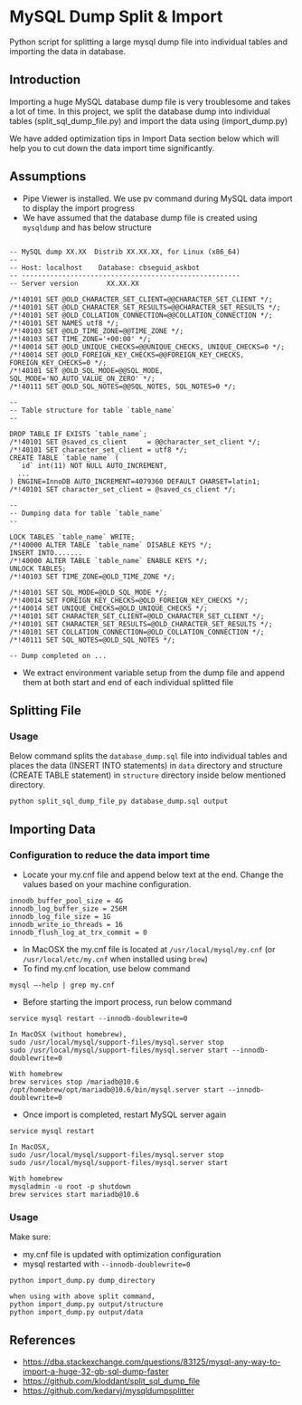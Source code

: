 # MySQL Dump Split & Import
Python script for splitting a large mysql dump file into individual tables and importing the data in database.

## Introduction
Importing a huge MySQL database dump file is very troublesome and takes a lot of time. In this project, we split
the database dump into individual tables (split_sql_dump_file.py) and import the data using (import_dump.py)

We have added optimization tips in Import Data section below which will help you to cut down the data import time
significantly.

## Assumptions
- Pipe Viewer is installed. We use pv command during MySQL data import to display the import progress
- We have assumed that the database dump file is created using `mysqldump` and has below structure
```

-- MySQL dump XX.XX  Distrib XX.XX.XX, for Linux (x86_64)
--
-- Host: localhost    Database: cbseguid_askbot
-- ------------------------------------------------------
-- Server version       XX.XX.XX

/*!40101 SET @OLD_CHARACTER_SET_CLIENT=@@CHARACTER_SET_CLIENT */;
/*!40101 SET @OLD_CHARACTER_SET_RESULTS=@@CHARACTER_SET_RESULTS */;
/*!40101 SET @OLD_COLLATION_CONNECTION=@@COLLATION_CONNECTION */;
/*!40101 SET NAMES utf8 */;
/*!40103 SET @OLD_TIME_ZONE=@@TIME_ZONE */;
/*!40103 SET TIME_ZONE='+00:00' */;
/*!40014 SET @OLD_UNIQUE_CHECKS=@@UNIQUE_CHECKS, UNIQUE_CHECKS=0 */;
/*!40014 SET @OLD_FOREIGN_KEY_CHECKS=@@FOREIGN_KEY_CHECKS, FOREIGN_KEY_CHECKS=0 */;
/*!40101 SET @OLD_SQL_MODE=@@SQL_MODE, SQL_MODE='NO_AUTO_VALUE_ON_ZERO' */;
/*!40111 SET @OLD_SQL_NOTES=@@SQL_NOTES, SQL_NOTES=0 */;

--
-- Table structure for table `table_name`
--

DROP TABLE IF EXISTS `table_name`;
/*!40101 SET @saved_cs_client     = @@character_set_client */;
/*!40101 SET character_set_client = utf8 */;
CREATE TABLE `table_name` (
  `id` int(11) NOT NULL AUTO_INCREMENT,
  ...
) ENGINE=InnoDB AUTO_INCREMENT=4079360 DEFAULT CHARSET=latin1;
/*!40101 SET character_set_client = @saved_cs_client */;

--
-- Dumping data for table `table_name`
--

LOCK TABLES `table_name` WRITE;
/*!40000 ALTER TABLE `table_name` DISABLE KEYS */;
INSERT INTO.......
/*!40000 ALTER TABLE `table_name` ENABLE KEYS */;
UNLOCK TABLES;
/*!40103 SET TIME_ZONE=@OLD_TIME_ZONE */;

/*!40101 SET SQL_MODE=@OLD_SQL_MODE */;
/*!40014 SET FOREIGN_KEY_CHECKS=@OLD_FOREIGN_KEY_CHECKS */;
/*!40014 SET UNIQUE_CHECKS=@OLD_UNIQUE_CHECKS */;
/*!40101 SET CHARACTER_SET_CLIENT=@OLD_CHARACTER_SET_CLIENT */;
/*!40101 SET CHARACTER_SET_RESULTS=@OLD_CHARACTER_SET_RESULTS */;
/*!40101 SET COLLATION_CONNECTION=@OLD_COLLATION_CONNECTION */;
/*!40111 SET SQL_NOTES=@OLD_SQL_NOTES */;

-- Dump completed on ...

```
- We extract environment variable setup from the dump file and append them at both start and end of each individual splitted file

## Splitting File

### Usage
Below command splits the `database_dump.sql` file into individual tables and places the data (INSERT INTO statements) in 
`data` directory and structure (CREATE TABLE statement) in `structure` directory inside below mentioned directory.

```
python split_sql_dump_file_py database_dump.sql output
```

## Importing Data

### Configuration to reduce the data import time
- Locate your my.cnf file and append below text at the end. Change the values based on your machine configuration.
```
innodb_buffer_pool_size = 4G
innodb_log_buffer_size = 256M
innodb_log_file_size = 1G
innodb_write_io_threads = 16
innodb_flush_log_at_trx_commit = 0
```
- In MacOSX the my.cnf file is located at `/usr/local/mysql/my.cnf` (or `/usr/local/etc/my.cnf` when installed using `brew`)
- To find my.cnf location, use below command
```
mysql –-help | grep my.cnf
```
- Before starting the import process, run below command 
```
service mysql restart --innodb-doublewrite=0

In MacOSX (without homebrew),
sudo /usr/local/mysql/support-files/mysql.server stop 
sudo /usr/local/mysql/support-files/mysql.server start --innodb-doublewrite=0

With homebrew
brew services stop /mariadb@10.6
/opt/homebrew/opt/mariadb@10.6/bin/mysql.server start --innodb-doublewrite=0

```
- Once import is completed, restart MySQL server again
```
service mysql restart 

In MacOSX,
sudo /usr/local/mysql/support-files/mysql.server stop 
sudo /usr/local/mysql/support-files/mysql.server start

With homebrew
mysqladmin -u root -p shutdown
brew services start mariadb@10.6
```

### Usage
Make sure:
- my.cnf file is updated with optimization configuration
- mysql restarted with `--innodb-doublewrite=0`

```
python import_dump.py dump_directory

when using with above split command, 
python import_dump.py output/structure
python import_dump.py output/data
```

## References
- https://dba.stackexchange.com/questions/83125/mysql-any-way-to-import-a-huge-32-gb-sql-dump-faster
- https://github.com/kloddant/split_sql_dump_file
- https://github.com/kedarvj/mysqldumpsplitter
